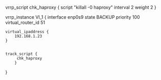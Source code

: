 vrrp_script chk_haproxy {
    script "killall -0 haproxy"
    interval 2
    weight 2
}


vrrp_instance VI_1 {
    interface enp0s9
    state BACKUP
    priority 100
    virtual_router_id 51



    virtual_ipaddress {
        192.168.1.23
    }

 
    track_script {
         chk_haproxy
        }
}
